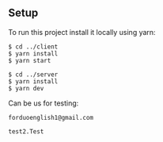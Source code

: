 ## Setup

To run this project install it locally using yarn:

```
$ cd ../client
$ yarn install
$ yarn start
```

```
$ cd ../server
$ yarn install
$ yarn dev
```

Can be us for testing:

```
forduoenglish1@gmail.com
```

```
test2.Test
```